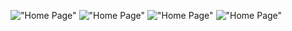 
!["Home Page"](./assets/homepage.PNG)
!["Home Page"](./assets/restaurantmenu.PNG)
!["Home Page"](./assets/cartlist.PNG)
!["Home Page"](./assets/checkout.PNG)